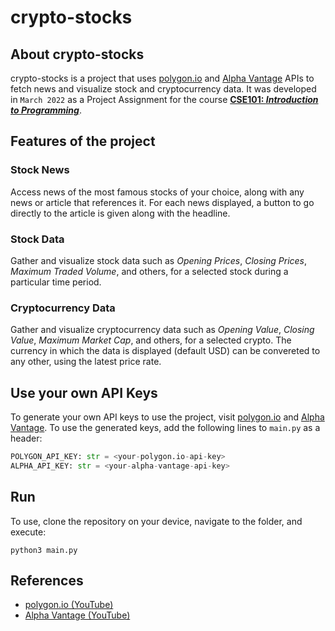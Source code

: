# crypto-stocks

## About crypto-stocks

crypto-stocks is a project that uses [polygon.io](https://polygon.io/) and [Alpha Vantage](https://www.alphavantage.co/) APIs to fetch news and visualize stock and cryptocurrency data. It was developed in `March 2022` as a Project Assignment for the course **[CSE101: *Introduction to Programming*](http://techtree.iiitd.edu.in/viewDescription/filename?=CSE101)**.

## Features of the project

### Stock News

Access news of the most famous stocks of your choice, along with any news or article that references it. For each news displayed, a button to go directly to the article is given along with the headline.

### Stock Data

Gather and visualize stock data such as *Opening Prices*, *Closing Prices*, *Maximum Traded Volume*, and others, for a selected stock during a particular time period. 

### Cryptocurrency Data

Gather and visualize cryptocurrency data such as *Opening Value*, *Closing Value*, *Maximum Market Cap*, and others, for a selected crypto. The currency in which the data is displayed (default USD) can be convereted to any other, using the latest price rate.

## Use your own API Keys

To generate your own API keys to use the project, visit [polygon.io](https://polygon.io/) and [Alpha Vantage](https://www.alphavantage.co/). To use the generated keys, add the following lines to `main.py` as a header:

```python
POLYGON_API_KEY: str = <your-polygon.io-api-key>
ALPHA_API_KEY: str = <your-alpha-vantage-api-key>
```

## Run

To use, clone the repository on your device, navigate to the folder, and execute:
```
python3 main.py
```

## References

- [polygon.io (YouTube)](https://youtu.be/RLtEiDNKfkU)
- [Alpha Vantage (YouTube)](https://youtu.be/PytQROAncxg)
